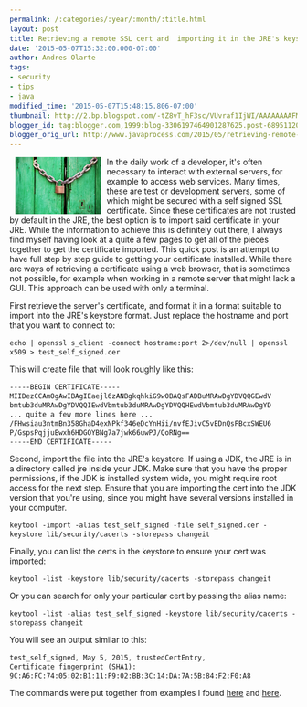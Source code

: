```yaml
---
permalink: /:categories/:year/:month/:title.html
layout: post
title: Retrieving a remote SSL cert and  importing it in the JRE's keystore
date: '2015-05-07T15:32:00.000-07:00'
author: Andres Olarte
tags:
- security
- tips
- java
modified_time: '2015-05-07T15:48:15.806-07:00'
thumbnail: http://2.bp.blogspot.com/-tZ8vT_hF3sc/VUvraf1IjWI/AAAAAAAAFME/6YuFvbNl2nc/s72-c/AD76394B17.jpg
blogger_id: tag:blogger.com,1999:blog-3306197464901287625.post-6895112003371107263
blogger_orig_url: http://www.javaprocess.com/2015/05/retrieving-remote-ssl-cert-and.html
---
```


<img src="/images/2015-05-07-retrieving-remote-ssl-cert/lock.jpg" width="150" align="left" hspace="10"> 

In the daily work of a developer, it's often necessary to interact with external servers, for example to access web services. Many times, these are test or development servers, some of which might be secured with a self signed SSL certificate. Since these certificates are not trusted by default in the JRE, the best option is to import said certificate in your JRE. While the information to achieve this is definitely out there, I always find myself having look at a quite a few pages to get all of the pieces together to get the certificate imported. This quick post is an attempt to have full step by step guide to getting your certificate installed. While there are ways of retrieving a certificate using a web browser, that is sometimes not possible, for example when working in a remote server that might lack a GUI. This approach can be used with only a terminal.

First retrieve the server's certificate, and format it in a format suitable to import into the JRE's keystore format. Just replace the hostname and port that you want to connect to:

~~~
echo | openssl s_client -connect hostname:port 2>/dev/null | openssl x509 > test_self_signed.cer
~~~

This will create file that will look roughly like this:

~~~
-----BEGIN CERTIFICATE-----
MIIDezCCAmOgAwIBAgIEaejl6zANBgkqhkiG9w0BAQsFADBuMRAwDgYDVQQGEwdV
bmtub3duMRAwDgYDVQQIEwdVbmtub3duMRAwDgYDVQQHEwdVbmtub3duMRAwDgYD
... quite a few more lines here ...
/FHwsiau3ntmBn358GhaD4exNPkf346eDcYnHii/nvfEJivC5vEDnQsFBcxSWEU6
P/GspsPqjjuEwxh6HDGOYBNg7a7jwk66uwPJ/QoRNg==
-----END CERTIFICATE-----
~~~

Second, import the file into the JRE's keystore.  If using a JDK, the JRE is in a directory called jre inside your JDK. Make sure that you have the proper permissions, if the JDK is installed system wide, you might require root access for the next step. Ensure that you are importing the cert into the JDK version that you're using, since you might have several versions installed in your computer.

~~~
keytool -import -alias test_self_signed -file self_signed.cer -keystore lib/security/cacerts -storepass changeit
~~~

Finally, you can list the certs in the keystore to ensure your cert was imported:

~~~
keytool -list -keystore lib/security/cacerts -storepass changeit
~~~

Or you can search for only your particular cert by passing the alias name:

~~~
keytool -list -alias test_self_signed -keystore lib/security/cacerts -storepass changeit
~~~

You will see an output similar to this: 

~~~
test_self_signed, May 5, 2015, trustedCertEntry,
Certificate fingerprint (SHA1): 9C:A6:FC:74:05:02:B1:11:F9:02:BB:3C:14:DA:7A:5B:84:F2:F0:A8
~~~

The commands were put together from examples I found [here](https://docs.oracle.com/javase/tutorial/security/toolsign/rstep2.html) and [here](http://stackoverflow.com/questions/7885785/using-openssl-to-get-the-certificate-from-a-server).